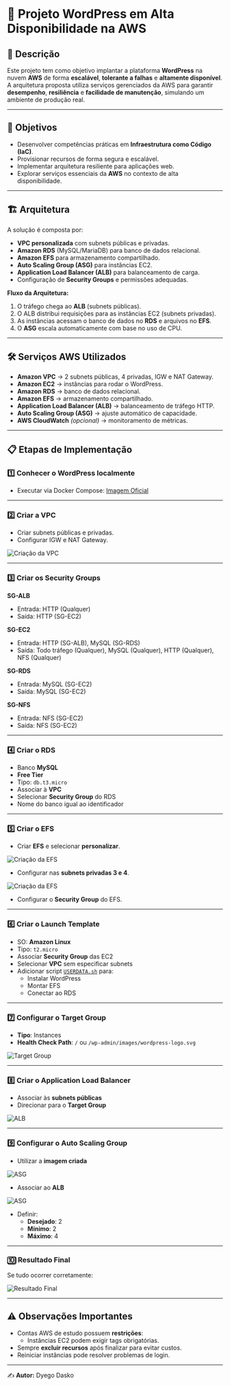 # 🚀 Projeto WordPress em Alta Disponibilidade na AWS

## 📖 Descrição
Este projeto tem como objetivo implantar a plataforma **WordPress** na nuvem **AWS** de forma **escalável**, **tolerante a falhas** e **altamente disponível**.  
A arquitetura proposta utiliza serviços gerenciados da AWS para garantir **desempenho**, **resiliência** e **facilidade de manutenção**, simulando um ambiente de produção real.

---

## 🎯 Objetivos
- Desenvolver competências práticas em **Infraestrutura como Código (IaC)**.
- Provisionar recursos de forma segura e escalável.
- Implementar arquitetura resiliente para aplicações web.
- Explorar serviços essenciais da **AWS** no contexto de alta disponibilidade.

---

## 🏗 Arquitetura
A solução é composta por:
- **VPC personalizada** com subnets públicas e privadas.
- **Amazon RDS** (MySQL/MariaDB) para banco de dados relacional.
- **Amazon EFS** para armazenamento compartilhado.
- **Auto Scaling Group (ASG)** para instâncias EC2.
- **Application Load Balancer (ALB)** para balanceamento de carga.
- Configuração de **Security Groups** e permissões adequadas.

**Fluxo da Arquitetura:**
1. O tráfego chega ao **ALB** (subnets públicas).
2. O ALB distribui requisições para as instâncias EC2 (subnets privadas).
3. As instâncias acessam o banco de dados no **RDS** e arquivos no **EFS**.
4. O **ASG** escala automaticamente com base no uso de CPU.

---

## 🛠 Serviços AWS Utilizados
- **Amazon VPC** → 2 subnets públicas, 4 privadas, IGW e NAT Gateway.
- **Amazon EC2** → instâncias para rodar o WordPress.
- **Amazon RDS** → banco de dados relacional.
- **Amazon EFS** → armazenamento compartilhado.
- **Application Load Balancer (ALB)** → balanceamento de tráfego HTTP.
- **Auto Scaling Group (ASG)** → ajuste automático de capacidade.
- **AWS CloudWatch** *(opcional)* → monitoramento de métricas.

---

## 📋 Etapas de Implementação

### 1️⃣ Conhecer o WordPress localmente
- Executar via Docker Compose: [Imagem Oficial](https://hub.docker.com/_/wordpress)

---

### 2️⃣ Criar a VPC
- Criar subnets públicas e privadas.
- Configurar IGW e NAT Gateway.

![Criação da VPC](assets/VPC.png)

---

### 3️⃣ Criar os Security Groups
**SG-ALB**  
- Entrada: HTTP (Qualquer)  
- Saída: HTTP (SG-EC2)  

**SG-EC2**  
- Entrada: HTTP (SG-ALB), MySQL (SG-RDS)  
- Saída: Todo tráfego (Qualquer), MySQL (Qualquer), HTTP (Qualquer), NFS (Qualquer)  

**SG-RDS**  
- Entrada: MySQL (SG-EC2)  
- Saída: MySQL (SG-EC2)  

**SG-NFS**  
- Entrada: NFS (SG-EC2)  
- Saída: NFS (SG-EC2)  

---

### 4️⃣ Criar o RDS
- Banco **MySQL**  
- **Free Tier**  
- Tipo: `db.t3.micro`  
- Associar à **VPC**  
- Selecionar **Security Group** do RDS  
- Nome do banco igual ao identificador

---

### 5️⃣ Criar o EFS
- Criar **EFS** e selecionar **personalizar**.

![Criação da EFS](assets/EFS1.png)

- Configurar nas **subnets privadas 3 e 4**.

![Criação da EFS](assets/EFS2.png)

- Configurar o **Security Group** do EFS.

---

### 6️⃣ Criar o Launch Template
- SO: **Amazon Linux**  
- Tipo: `t2.micro`  
- Associar **Security Group** das EC2  
- Selecionar **VPC** sem especificar subnets  
- Adicionar script [`USERDATA.sh`](./USERDATA.sh) para:  
  - Instalar WordPress  
  - Montar EFS  
  - Conectar ao RDS  

---

### 7️⃣ Configurar o Target Group
- **Tipo**: Instances  
- **Health Check Path**: `/` ou `/wp-admin/images/wordpress-logo.svg`  

![Target Group](assets/TG.png)

---

### 8️⃣ Criar o Application Load Balancer
- Associar às **subnets públicas**  
- Direcionar para o **Target Group**  

![ALB](assets/ALB.png)

---

### 9️⃣ Configurar o Auto Scaling Group
- Utilizar a **imagem criada**  

![ASG](assets/ASG1.png)

- Associar ao **ALB**  

![ASG](assets/ASG2.png)

- Definir:
  - **Desejado**: 2  
  - **Mínimo**: 2  
  - **Máximo**: 4  

---

### 🔟 Resultado Final
Se tudo ocorrer corretamente:

![Resultado Final](assets/image.png)

---

## ⚠️ Observações Importantes
- Contas AWS de estudo possuem **restrições**:  
  - Instâncias EC2 podem exigir tags obrigatórias.  
- Sempre **excluir recursos** após finalizar para evitar custos.  
- Reiniciar instâncias pode resolver problemas de login.  

---

✍️ **Autor:** Dyego Dasko

